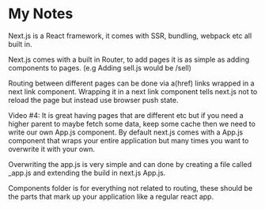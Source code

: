 # My Notes

Next.js is a React framework, it comes with SSR, bundling, webpack etc all built in.

Next.js comes with a built in Router, to add pages it is as simple as adding components to pages. (e.g Adding sell.js would be /sell)

Routing between different pages can be done via a(href) links wrapped in a next link component. Wrapping it in a next link component tells next.js not to reload the page but instead use browser push state.

Video #4:
It is great having pages that are different etc but if you need a higher parent to maybe fetch some data, keep some cache then we need to write our own App.js component. By default next.js comes with a App.js component that wraps your entire application but many times you want to overwrite it with your own.

Overwriting the app.js is very simple and can done by creating a file called _app.js and extending the build in next.js App.js.

Components folder is for everything not related to routing, these should be the parts that mark up your application like a regular react app.

